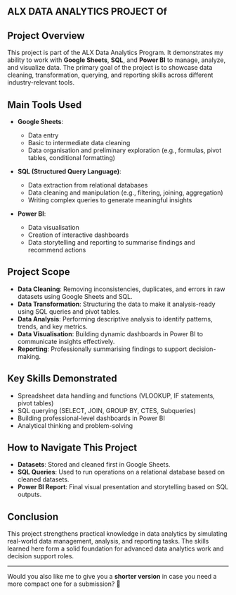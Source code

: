 ## ALX DATA ANALYTICS PROJECT Of 

## Project Overview
This project is part of the ALX Data Analytics Program. It demonstrates my ability to work with **Google Sheets**, **SQL**, and **Power BI** to manage, analyze, and visualize data.
The primary goal of the project is to showcase data cleaning, transformation, querying, and reporting skills across different industry-relevant tools.

## Main Tools Used
- **Google Sheets**:  
  - Data entry
  - Basic to intermediate data cleaning
  - Data organisation and preliminary exploration (e.g., formulas, pivot tables, conditional formatting)
  
- **SQL (Structured Query Language)**:  
  - Data extraction from relational databases
  - Data cleaning and manipulation (e.g., filtering, joining, aggregation)
  - Writing complex queries to generate meaningful insights

- **Power BI**:  
  - Data visualisation
  - Creation of interactive dashboards
  - Data storytelling and reporting to summarise findings and recommend actions

## Project Scope
- **Data Cleaning**: Removing inconsistencies, duplicates, and errors in raw datasets using Google Sheets and SQL.
- **Data Transformation**: Structuring the data to make it analysis-ready using SQL queries and pivot tables.
- **Data Analysis**: Performing descriptive analysis to identify patterns, trends, and key metrics.
- **Data Visualisation**: Building dynamic dashboards in Power BI to communicate insights effectively.
- **Reporting**: Professionally summarising findings to support decision-making.

## Key Skills Demonstrated
- Spreadsheet data handling and functions (VLOOKUP, IF statements, pivot tables)
- SQL querying (SELECT, JOIN, GROUP BY, CTES, Subqueries)
- Building professional-level dashboards in Power BI
- Analytical thinking and problem-solving

## How to Navigate This Project
- **Datasets**: Stored and cleaned first in Google Sheets.
- **SQL Queries**: Used to run operations on a relational database based on cleaned datasets.
- **Power BI Report**: Final visual presentation and storytelling based on SQL outputs.

## Conclusion
This project strengthens practical knowledge in data analytics by simulating real-world data management, analysis, and reporting tasks. The skills learned here form a solid foundation for advanced data analytics work and decision support roles.

---

Would you also like me to give you a **shorter version** in case you need a more compact one for a submission? 🚀
